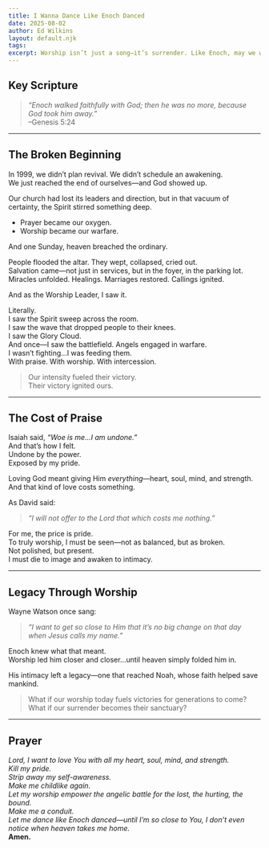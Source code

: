 ```yaml
---
title: I Wanna Dance Like Enoch Danced
date: 2025-08-02
author: Ed Wilkins
layout: default.njk
tags:
excerpt: Worship isn’t just a song—it’s surrender. Like Enoch, may we walk so closely with God that heaven becomes the natural next step.
---
```


## Key Scripture

> _“Enoch walked faithfully with God; then he was no more, because God took him away.”_  
> –Genesis 5:24

---

## The Broken Beginning

In 1999, we didn’t plan revival. We didn’t schedule an awakening.  
We just reached the end of ourselves—and God showed up.

Our church had lost its leaders and direction, but in that vacuum of certainty, the Spirit stirred something deep.

- Prayer became our oxygen.
- Worship became our warfare.

And one Sunday, heaven breached the ordinary.

People flooded the altar. They wept, collapsed, cried out.  
Salvation came—not just in services, but in the foyer, in the parking lot.  
Miracles unfolded. Healings. Marriages restored. Callings ignited.

And as the Worship Leader, I saw it.

Literally.  
I saw the Spirit sweep across the room.  
I saw the wave that dropped people to their knees.  
I saw the Glory Cloud.  
And once—I saw the battlefield. Angels engaged in warfare.  
I wasn’t fighting…I was feeding them.  
With praise. With worship. With intercession.

> Our intensity fueled their victory.  
> Their victory ignited ours.

---

## The Cost of Praise

Isaiah said, _“Woe is me...I am undone.”_  
And that’s how I felt.  
Undone by the power.  
Exposed by my pride.

Loving God meant giving Him _everything_—heart, soul, mind, and strength.  
And that kind of love costs something.

As David said:

> _“I will not offer to the Lord that which costs me nothing.”_

For me, the price is pride.  
To truly worship, I must be seen—not as balanced, but as broken.  
Not polished, but present.  
I must die to image and awaken to intimacy.

---

## Legacy Through Worship

Wayne Watson once sang:

> _“I want to get so close to Him that it’s no big change on that day when Jesus calls my name.”_

Enoch knew what that meant.  
Worship led him closer and closer…until heaven simply folded him in.

His intimacy left a legacy—one that reached Noah, whose faith helped save mankind.

> What if our worship today fuels victories for generations to come?  
> What if our surrender becomes their sanctuary?

---

## Prayer

_Lord, I want to love You with all my heart, soul, mind, and strength.  
Kill my pride.  
Strip away my self-awareness.  
Make me childlike again.  
Let my worship empower the angelic battle for the lost, the hurting, the bound.  
Make me a conduit.  
Let me dance like Enoch danced—until I’m so close to You, I don’t even notice when heaven takes me home._  
**Amen.**
